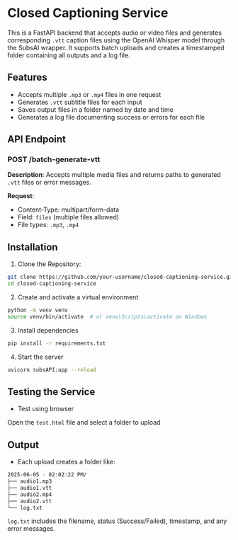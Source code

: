 # Closed Captioning Service

This is a FastAPI backend that accepts audio or video files and generates corresponding `.vtt` caption files using the OpenAI Whisper model through the SubsAI wrapper. It supports batch uploads and creates a timestamped folder containing all outputs and a log file.

## Features

- Accepts multiple `.mp3` or `.mp4` files in one request
- Generates `.vtt` subtitle files for each input
- Saves output files in a folder named by date and time
- Generates a log file documenting success or errors for each file

## API Endpoint

### POST /batch-generate-vtt

**Description**: Accepts multiple media files and returns paths to generated `.vtt` files or error messages.

**Request**:
- Content-Type: multipart/form-data
- Field: `files` (multiple files allowed)
- File types: `.mp3`, `.mp4`

## Installation

1. Clone the Repository:
```sh
git clone https://github.com/your-username/closed-captioning-service.git
cd closed-captioning-service
```

2. Create and activate a virtual environment
```sh
python -m venv venv
source venv/bin/activate  # or venv\Scripts\activate on Windows
```

3. Install dependencies
```sh
pip install -r requirements.txt
```

4. Start the server
```sh
uvicorn subsAPI:app --reload
```

## Testing the Service
- Test using browser

Open the `test.html` file and select a folder to upload

## Output

- Each upload creates a folder like: 
```sh
2025-06-05 - 02:02:22 PM/
├── audio1.mp3
├── audio1.vtt
├── audio2.mp4
├── audio2.vtt
└── log.txt
```
`log.txt` includes the filename, status (Success/Failed), timestamp, and any error messages.
